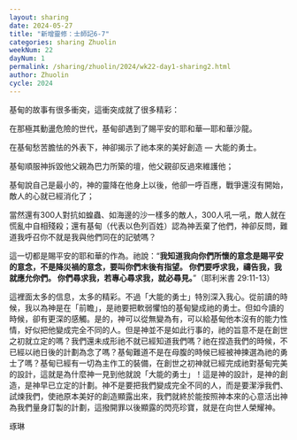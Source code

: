 ```yaml
---
layout: sharing
date: 2024-05-27
title: "新增靈修：士師記6-7"
categories: sharing Zhuolin
weekNum: 22
dayNum: 1
permalink: /sharing/zhuolin/2024/wk22-day1-sharing2.html
author: Zhuolin
cycle: 2024
---  
```


基甸的故事有很多衝突，這衝突成就了很多精彩：

在那極其動盪危險的世代，基甸卻遇到了賜平安的耶和華—耶和華沙龍。

在基甸愁苦膽怯的外表下，神卻揭示了祂本來的美好創造 — 大能的勇士。

基甸順服神拆毀他父親為巴力所築的壇，他父親卻反過來維護他；

基甸說自己是最小的，神的靈降在他身上以後，他卻一呼百應，戰爭還沒有開始，敵人的心就已經消化了；

當然還有300人對抗如蝗蟲、如海邊的沙一樣多的敵人，300人吼一吼，敵人就在慌亂中自相殘殺；還有基甸（代表以色列百姓）認為神丟棄了他們，神卻反問，難道我呼召你不就是我與他們同在的記號嗎？

這一切都是賜平安的耶和華的作為。祂說：“**我知道我向你們所懷的意念是賜平安的意念，不是降災禍的意念，要叫你們末後有指望。 你們要呼求我，禱告我，我就應允你們。 你們尋求我，若專心尋求我，就必尋見。**”（耶利米書‬ ‭29:11-13‬）

這裡面太多的信息，太多的精彩。不過「大能的勇士」特別深入我心。從前讀的時候，我以為神是在「前瞻」，是祂要把軟弱懼怕的基甸變成祂的勇士。但如今讀的時候，卻有更深的感觸。是的，神可以從無變為有，可以給基甸他本沒有的能力性情，好似把他變成完全不同的人。但是神並不是如此行事的，祂的旨意不是在創世之初就立定的嗎？我們還未成形祂不就已經知道我們嗎？祂在捏造我們的時候，不已經以祂日後的計劃為念了嗎？基甸難道不是在母腹的時候已經被神揀選為祂的勇士了嗎？基甸已經有一切為主作工的裝備，在創世之初神就已經完成祂對基甸完美的設計，這就是為什麼神一見到他就說「大能的勇士」！這是神的設計，是神的創造，是神早已立定的計劃。神不是要把我們變成完全不同的人，而是要潔淨我們、試煉我們，使祂原本美好的創造顯露出來，我們就終於能按照神本來的心意活出神為我們量身訂製的計劃，這撥開罪以後顯露的閃亮珍寶，就是在向世人榮耀神。

琢琳

